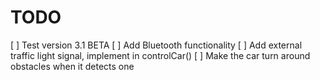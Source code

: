 # TODO

[ ] Test version 3.1 BETA
[ ] Add Bluetooth functionality
[ ] Add external traffic light signal, implement in controlCar()
[ ] Make the car turn around obstacles when it detects one
